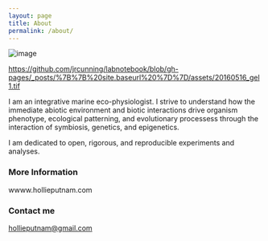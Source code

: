 ```yaml
---
layout: page
title: About
permalink: /about/
---
```


![image](https://hputnam.github.io/Putnam_Lab_Notebook/images/HolliePutnam.jpg)

https://github.com/jrcunning/labnotebook/blob/gh-pages/_posts/%7B%7B%20site.baseurl%20%7D%7D/assets/20160516_gel1.tif

I am an integrative marine eco-physiologist. I strive to understand how the immediate abiotic environment and biotic interactions drive organism phenotype,  ecological patterning, and evolutionary processess through the interaction of symbiosis, genetics, and epigenetics. 

I am dedicated to open, rigorous, and reproducible experiments and analyses.

### More Information

wwww.hollieputnam.com

### Contact me

[hollieputnam@gmail.com](mailto:hollieputnam@gmail.com)